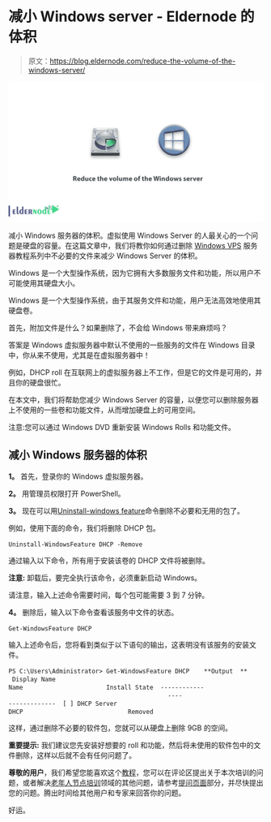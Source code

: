 # 减小 Windows server - Eldernode 的体积

> 原文：<https://blog.eldernode.com/reduce-the-volume-of-the-windows-server/>

![Reduce the volume of the Windows server](img/1d14bdd35b5f0c87a4ce1748db45b5ba.png)

减小 Windows 服务器的体积。虚拟使用 Windows Server 的人最关心的一个问题是硬盘的容量。在这篇文章中，我们将教你如何通过删除 [Windows VPS](https://eldernode.com/windows-vps/) 服务器教程系列中不必要的文件来减少 Windows Server 的体积。

Windows 是一个大型操作系统，因为它拥有大多数服务文件和功能，所以用户不可能使用其硬盘大小。

Windows 是一个大型操作系统，由于其服务文件和功能，用户无法高效地使用其硬盘卷。

首先，附加文件是什么？如果删除了，不会给 Windows 带来麻烦吗？

答案是 Windows 虚拟服务器中默认不使用的一些服务的文件在 Windows 目录中，你从来不使用，尤其是在虚拟服务器中！

例如，DHCP roll 在互联网上的虚拟服务器上不工作，但是它的文件是可用的，并且你的硬盘很忙。

在本文中，我们将帮助您减少 Windows Server 的容量，以便您可以删除服务器上不使用的一些卷和功能文件，从而增加硬盘上的可用空间。

注意:您可以通过 Windows DVD 重新安装 Windows Rolls 和功能文件。

## 减小 Windows 服务器的体积

**1。** 首先，登录你的 Windows 虚拟服务器。

**2。** 用管理员权限打开 PowerShell。

**3。** 现在可以用[Uninstall-windows feature](https://docs.microsoft.com/en-us/windows-server/administration/server-manager/install-or-uninstall-roles-role-services-or-features)命令删除不必要和无用的包了。

例如，使用下面的命令，我们将删除 DHCP 包。

```
Uninstall-WindowsFeature DHCP -Remove 
```

通过输入以下命令，所有用于安装该卷的 DHCP 文件将被删除。

**注意:** 卸载后，要完全执行该命令，必须重新启动 Windows。

请注意，输入上述命令需要时间，每个包可能需要 3 到 7 分钟。

**4。** 删除后，输入以下命令查看该服务中文件的状态。

```
Get-WindowsFeature DHCP 
```

输入上述命令后，您将看到类似于以下语句的输出，这表明没有该服务的安装文件。

```
PS C:\Users\Administrator> Get-WindowsFeature DHCP    **Output  **   Display Name                                            Name                       Install State  ------------                                            ----                       -------------  [ ] DHCP Server                                         DHCP                             Removed 
```

这样，通过删除不必要的软件包，您就可以从硬盘上删除 9GB 的空间。

**重要提示:** 我们建议您先安装好想要的 roll 和功能，然后将未使用的软件包中的文件删除，这样以后就不会有任何问题了。

**尊敬的用户**，我们希望您能喜欢这个[教程](https://eldernode.com/category/tutorial/)，您可以在评论区提出关于本次培训的问题，或者解决[老年人节点培训](https://eldernode.com/blog/)领域的其他问题，请参考[提问页面](https://eldernode.com/ask)部分，并尽快提出您的问题。腾出时间给其他用户和专家来回答你的问题。

好运。